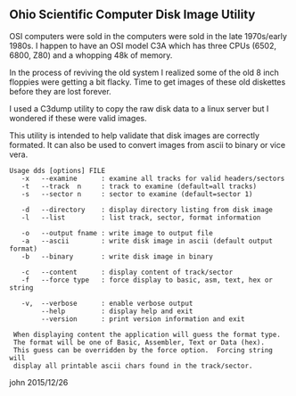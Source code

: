 
Ohio Scientific Computer Disk Image Utility
-------------------------------------------

OSI computers were sold in the computers were sold in the 
late 1970s/early 1980s.  I happen to have an OSI model C3A
which has three CPUs (6502, 6800, Z80) and a whopping 48k of
memory.

In the process of reviving the old system I realized some of the
old 8 inch floppies were getting a bit flacky.  Time to get images
of these old diskettes before they are lost forever.

I used a C3dump utility to  copy the raw disk data to a linux 
server but I wondered if these were valid images.

This utility is intended to help validate that disk images are
correctly formated.  It can also be used to convert images
from ascii to binary or vice vera.

    Usage dds [options] FILE 
       -x   --examine      : examine all tracks for valid headers/sectors
       -t   --track  n     : track to examine (default=all tracks)
       -s   --sector n     : sector to examine (default=sector 1)
     
       -d   --directory    : display directory listing from disk image
       -l   --list         : list track, sector, format information
     
       -o   --output fname : write image to output file
       -a   --ascii        : write disk image in ascii (default output format)
       -b   --binary       : write disk image in binary 
     
       -c   --content      : display content of track/sector 
       -f   --force type   : force display to basic, asm, text, hex or string
     
       -v,  --verbose      : enable verbose output
            --help         : display help and exit
            --version      : print version information and exit
     
     When displaying content the application will guess the format type.
     The format will be one of Basic, Assembler, Text or Data (hex).  
     This guess can be overridden by the force option.  Forcing string will
     display all printable ascii chars found in the track/sector.

 
john
2015/12/26

